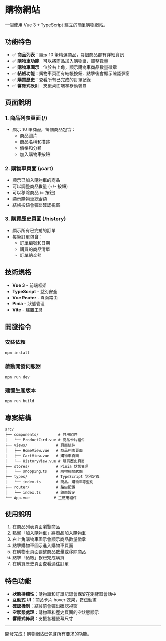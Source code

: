 # 購物網站

一個使用 Vue 3 + TypeScript 建立的簡單購物網站。

## 功能特色

- ✅ **商品列表**：顯示 10 筆精選商品，每個商品都有詳細資訊
- ✅ **購物車功能**：可以將商品加入購物車，調整數量
- ✅ **購物車圖示**：位於右上角，顯示購物車商品數量徽章
- ✅ **結帳功能**：購物車頁面有結帳按鈕，點擊後會顯示確認彈窗
- ✅ **購買歷史**：查看所有已完成的訂單記錄
- ✅ **響應式設計**：支援桌面端和移動裝置

## 頁面說明

### 1. 商品列表頁面 (/)
- 顯示 10 筆商品，每個商品包含：
  - 商品圖片
  - 商品名稱和描述
  - 價格和分類
  - 加入購物車按鈕

### 2. 購物車頁面 (/cart)
- 顯示已加入購物車的商品
- 可以調整商品數量 (+/- 按鈕)
- 可以移除商品 (× 按鈕)
- 顯示購物車總金額
- 結帳按鈕會彈出確認視窗

### 3. 購買歷史頁面 (/history)
- 顯示所有已完成的訂單
- 每筆訂單包含：
  - 訂單編號和日期
  - 購買的商品清單
  - 訂單總金額

## 技術規格

- **Vue 3** - 前端框架
- **TypeScript** - 型別安全
- **Vue Router** - 頁面路由
- **Pinia** - 狀態管理
- **Vite** - 建置工具

## 開發指令

### 安裝依賴
```bash
npm install
```

### 啟動開發伺服器
```bash
npm run dev
```

### 建置生產版本
```bash
npm run build
```

## 專案結構

```
src/
├── components/         # 共用組件
│   └── ProductCard.vue # 商品卡片組件
├── views/             # 頁面組件
│   ├── HomeView.vue   # 商品列表頁面
│   ├── CartView.vue   # 購物車頁面
│   └── HistoryView.vue # 購買歷史頁面
├── stores/            # Pinia 狀態管理
│   └── shopping.ts    # 購物相關狀態
├── types/             # TypeScript 型別定義
│   └── index.ts       # 商品、購物車等型別
├── router/            # 路由配置
│   └── index.ts       # 路由設定
└── App.vue           # 主應用組件
```

## 使用說明

1. 在商品列表頁面瀏覽商品
2. 點擊「加入購物車」將商品加入購物車
3. 右上角購物車圖示會顯示商品數量徽章
4. 點擊購物車圖示進入購物車頁面
5. 在購物車頁面調整商品數量或移除商品
6. 點擊「結帳」按鈕完成購買
7. 在購買歷史頁面查看過往訂單

## 特色功能

- **狀態持續性**：購物車和訂單記錄會保留在瀏覽器會話中
- **互動式 UI**：商品卡片 hover 效果，按鈕動畫
- **確認機制**：結帳前會彈出確認視窗
- **空狀態處理**：購物車和歷史頁面的空狀態顯示
- **響應式佈局**：支援各種螢幕尺寸

---

開發完成！購物網站已包含所有要求的功能。

